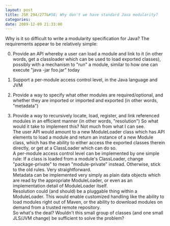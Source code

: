 ```yaml
---
layout: post
title: JSR 294/277&#58; Why don't we have standard Java modularity?
categories: 
date: 2009-12-09 21:33:00
---
```

 Why is it so difficult to write a modularity specification for Java? The requirements appear to be relatively simple:

0. Provide an API whereby a user can load a module and link to it (in other words, get a classloader which can be used to load exported classes), possibly with a mechanism to "run" a module, similar to how one can execute "java -jar foo.jar" today

0. Support a per-module access control level, in the Java language and JVM

0. Provide a way to specify what other modules are required/optional, and whether they are imported or imported and exported (in other words, "metadata")

0. Provide a way to recursively locate, load, register, and link referenced modules in an efficient manner (in other words, "resolution") So what would it take to implement this? Not much from what I can see.  
The user API would amount to a new ModuleLoader class which has API elements to load a module and return an instance of a new Module class, which has the ability to either access the exported classes therein directly, or get at a ClassLoader which can do so.  
A per-module access control level can be implemented by one simple rule: If a class is loaded from a module's ClassLoader, change "package-private" to mean "module-private" instead. Otherwise, stick to the old rules. Very straightforward.  
Metadata can be implemented very simply as plain data objects which are read by the appropriate ModuleLoader, or even as an implementation detail of ModuleLoader itself.  
Resolution could (and should) be a pluggable thing within a ModuleLoader. This would enable customized handling like the ability to load modules right out of Maven, or the ability to download modules on demand from a trusted remote repository.  
So what's the deal? Wouldn't this small group of classes (and one small JLS/JVM change) be sufficient to solve the problem?